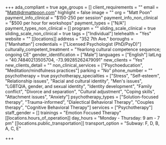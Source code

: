 +++
ada_compliant = true
age_groups = []
client_requirements = ""
email = "Matt@drmattpoon.com"
highlight = false
image = ""
org = "Matt Poon"
payment_info_clinical = "$150-250 per session"
payment_info_non_clinical = "$500 per hour for workshops"
payment_types = ["N/A"]
payment_types_non_clinical = []
program = ""
sliding_scale_clinical = true
sliding_scale_non_clinical = true
tags = ["Individual"]
telehealth = "Yes"
website = ""
[[locations]]
address = "352 7th Ave."
boroughs = ["Manhattan"]
credentials = ["Licensed Psychologist (PhD/PsyD)"]
culturally_competent_treatment = "Yearlong cultural competence sequence; ongoing CE"
gender_identification = ["Male"]
languages = ["English"]
latLng = "40.74840213505704, -73.99285262479091"
new_clients = "Yes"
new_clients_detail = ""
non_clinical_services = ["Psychoeducation", "Meditation/mindfulness practices"]
parking = "No"
phone_number = ""
psychotherapy = true
psychotherapy_specialties = ["Stress", "Self-esteem", "Relationship issues", "Racial and cultural identity", "Men's issues", "LGBTQIA, gender, and sexual identity", "Identity development", "Family conflict", "Divorce and separation", "Cultural adjustment", "Coping skills", "Attachment issues", "Anxiety"]
psychotherapy_types = ["Solution-focused therapy", "Trauma-informed", "Dialectical Behavioral Therapy", "Couples therapy", "Cognitive Behavioral Therapy"]
services = ["Psychotherapy"]
staff_gender = []
trainings = "Emotion Focused Therapy"
[[locations.hours_of_operation]]
day_hours = "Monday - Thursday: 9 am - 7 pm"
[[locations.public_transportation]]
transport_option = "Subway: F, D, B, A, C, E"

+++
